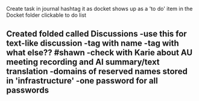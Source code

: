 
Create task in journal
hashtag it as docket
shows up as a 'to do' item in the Docket folder
clickable to do list

Created folded called Discussions
-use this for text-like discussion
-tag with name 
-tag with what else?? #shawn
-check with Karie about AU meeting recording and AI summary/text translation
-domains of reserved names stored in 'infrastructure'
-one password for all passwords
-